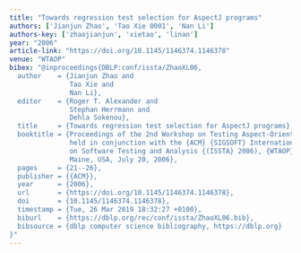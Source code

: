 ```yaml
---
title: "Towards regression test selection for AspectJ programs"
authors: ['Jianjun Zhao', 'Tao Xie 0001', 'Nan Li']
authors-key: ['zhaojianjun', 'xietao', 'linan']
year: "2006"
article-link: "https://doi.org/10.1145/1146374.1146378"
venue: "WTAOP"
bibex: "@inproceedings{DBLP:conf/issta/ZhaoXL06,
  author    = {Jianjun Zhao and
               Tao Xie and
               Nan Li},
  editor    = {Roger T. Alexander and
               Stephan Herrmann and
               Dehla Sokenou},
  title     = {Towards regression test selection for AspectJ programs},
  booktitle = {Proceedings of the 2nd Workshop on Testing Aspect-Oriented Programs,
               held in conjunction with the {ACM} {SIGSOFT} International Symposium
               on Software Testing and Analysis {(ISSTA} 2006), {WTAOP} 2006, Portland,
               Maine, USA, July 20, 2006},
  pages     = {21--26},
  publisher = {{ACM}},
  year      = {2006},
  url       = {https://doi.org/10.1145/1146374.1146378},
  doi       = {10.1145/1146374.1146378},
  timestamp = {Tue, 26 Mar 2019 18:32:27 +0100},
  biburl    = {https://dblp.org/rec/conf/issta/ZhaoXL06.bib},
  bibsource = {dblp computer science bibliography, https://dblp.org}
}"
---
```


